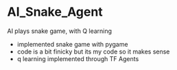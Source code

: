 # AI_Snake_Agent
AI plays snake game, with Q learning
- implemented snake game with pygame
- code is a bit finicky but its my code so it makes sense
- q learning implemented through TF Agents
